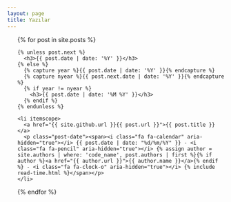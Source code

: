 ```yaml
---
layout: page
title: Yazılar
---
```

<ul class="posts">
  {% for post in site.posts %}

    {% unless post.next %}
      <h3>{{ post.date | date: '%Y' }}</h3>
    {% else %}
      {% capture year %}{{ post.date | date: '%Y' }}{% endcapture %}
      {% capture nyear %}{{ post.next.date | date: '%Y' }}{% endcapture %}
      {% if year != nyear %}
        <h3>{{ post.date | date: '%M %Y' }}</h3>
      {% endif %}
    {% endunless %}

    <li itemscope>
      <a href="{{ site.github.url }}{{ post.url }}">{{ post.title }}</a>
      <p class="post-date"><span><i class="fa fa-calendar" aria-hidden="true"></i> {{ post.date | date: "%d/%m/%Y" }} - <i class="fa fa-pencil" aria-hidden="true"></i> {% assign author = site.authors | where: 'code_name', post.authors | first %}{% if author %}<a href="{{ author.url }}">{{ author.name }}</a>{% endif %} - <i class="fa fa-clock-o" aria-hidden="true"></i> {% include read-time.html %}</span></p>
    </li>

  {% endfor %}
</ul>

